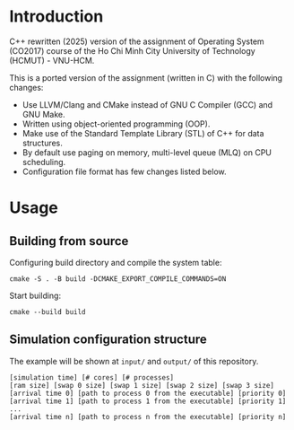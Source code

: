# Introduction
C++ rewritten (2025) version of the assignment of Operating System (CO2017) course of the Ho Chi Minh City University of Technology (HCMUT) - VNU-HCM.

This is a ported version of the assignment (written in C) with the following changes:
- Use LLVM/Clang and CMake instead of GNU C Compiler (GCC) and GNU Make.
- Written using object-oriented programming (OOP).
- Make use of the Standard Template Library (STL) of C++ for data structures.
- By default use paging on memory, multi-level queue (MLQ) on CPU scheduling.
- Configuration file format has few changes listed below.

# Usage
## Building from source
Configuring build directory and compile the system table:
```shell
cmake -S . -B build -DCMAKE_EXPORT_COMPILE_COMMANDS=ON
```
Start building:
```shell
cmake --build build
```
## Simulation configuration structure
The example will be shown at `input/` and `output/` of this repository.
```
[simulation time] [# cores] [# processes]
[ram size] [swap 0 size] [swap 1 size] [swap 2 size] [swap 3 size]
[arrival time 0] [path to process 0 from the executable] [priority 0]
[arrival time 1] [path to process 1 from the executable] [priority 1]
...
[arrival time n] [path to process n from the executable] [priority n]
```